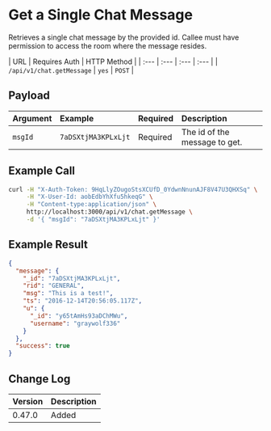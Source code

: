 # Get a Single Chat Message
Retrieves a single chat message by the provided id. Callee must have permission to access the room where the message resides.

| URL | Requires Auth | HTTP Method |
| :--- | :--- | :--- | :--- |
| `/api/v1/chat.getMessage` | `yes` | `POST` |

## Payload
| Argument | Example | Required | Description |
| :--- | :--- | :--- | :--- |
| `msgId` | `7aDSXtjMA3KPLxLjt` | Required | The id of the message to get. |

## Example Call
```bash
curl -H "X-Auth-Token: 9HqLlyZOugoStsXCUfD_0YdwnNnunAJF8V47U3QHXSq" \
     -H "X-User-Id: aobEdbYhXfu5hkeqG" \
     -H "Content-type:application/json" \
     http://localhost:3000/api/v1/chat.getMessage \
     -d '{ "msgId": "7aDSXtjMA3KPLxLjt" }'
```

## Example Result
```json
{
  "message": {
    "_id": "7aDSXtjMA3KPLxLjt",
    "rid": "GENERAL",
    "msg": "This is a test!",
    "ts": "2016-12-14T20:56:05.117Z",
    "u": {
      "_id": "y65tAmHs93aDChMWu",
      "username": "graywolf336"
    }
  },
  "success": true
}
```

## Change Log
| Version | Description |
| :--- | :--- |
| 0.47.0 | Added |
